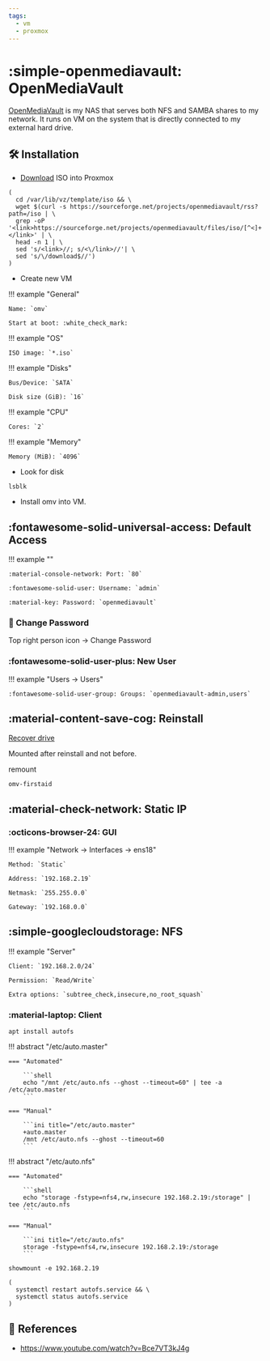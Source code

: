 ```yaml
---
tags:
  - vm
  - proxmox
---
```

# :simple-openmediavault: OpenMediaVault

[OpenMediaVault][3] is my NAS that serves both NFS and SAMBA shares to my network. It runs on VM on the system that is directly connected to my external hard drive.

## :hammer_and_wrench: Installation

- [Download][2] ISO into Proxmox

```shell title="pve"
(
  cd /var/lib/vz/template/iso && \
  wget $(curl -s https://sourceforge.net/projects/openmediavault/rss?path=/iso | \
  grep -oP '<link>https://sourceforge.net/projects/openmediavault/files/iso/[^<]+</link>' | \
  head -n 1 | \
  sed 's/<link>//; s/<\/link>//'| \
  sed 's/\/download$//')
)
```

- Create new VM

!!! example "General"

    Name: `omv`
    
    Start at boot: :white_check_mark:

!!! example "OS"

    ISO image: `*.iso`

!!! example "Disks"

    Bus/Device: `SATA`

    Disk size (GiB): `16`

!!! example "CPU"

    Cores: `2`

!!! example "Memory"

    Memory (MiB): `4096`

- Look for disk

```shell
lsblk
```

- Install omv into VM.

## :fontawesome-solid-universal-access: Default Access

!!! example ""

    :material-console-network: Port: `80`

    :fontawesome-solid-user: Username: `admin`

    :material-key: Password: `openmediavault`

### :key: Change Password

Top right person icon -> Change Password

### :fontawesome-solid-user-plus: New User

!!! example "Users -> Users"

    :fontawesome-solid-user-group: Groups: `openmediavault-admin,users`

## :material-content-save-cog: Reinstall

[Recover drive][1]

Mounted after reinstall and not before.

remount

```shell
omv-firstaid
```

## :material-check-network: Static IP

### :octicons-browser-24: GUI

!!! example "Network -> Interfaces -> ens18"

    Method: `Static`

    Address: `192.168.2.19`

    Netmask: `255.255.0.0`

    Gateway: `192.168.0.0`

## :simple-googlecloudstorage: NFS

!!! example "Server"

    Client: `192.168.2.0/24`

    Permission: `Read/Write`

    Extra options: `subtree_check,insecure,no_root_squash`

### :material-laptop: Client

```shell title="Installation"
apt install autofs
```

!!! abstract "/etc/auto.master"

    === "Automated"

        ```shell
        echo "/mnt /etc/auto.nfs --ghost --timeout=60" | tee -a /etc/auto.master
        ```

    === "Manual"

        ```ini title="/etc/auto.master"
        +auto.master
        /mnt /etc/auto.nfs --ghost --timeout=60
        ```

!!! abstract "/etc/auto.nfs"

    === "Automated"

        ```shell
        echo "storage -fstype=nfs4,rw,insecure 192.168.2.19:/storage" | tee /etc/auto.nfs
        ```

    === "Manual"

        ```ini title="/etc/auto.nfs"
        storage -fstype=nfs4,rw,insecure 192.168.2.19:/storage
        ```

```shell title="Test"
showmount -e 192.168.2.19
```

```shell title="Mount"
(
  systemctl restart autofs.service && \
  systemctl status autofs.service
)
```


## :link: References

- https://www.youtube.com/watch?v=Bce7VT3kJ4g

[1]: <https://www.reddit.com/r/OpenMediaVault/s/vgdGfywcij>
[2]: <https://www.openmediavault.org/?page_id=77>
[3]: <https://www.openmediavault.org/>
